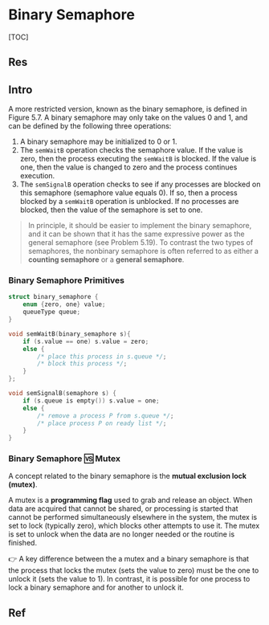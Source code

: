 # Binary Semaphore

[TOC]



## Res


## Intro
A more restricted version, known as the binary semaphore, is defined in Figure 5.7. A binary semaphore may only take on the values 0 and 1, and can be defined by the following three operations:

1. A binary semaphore may be initialized to 0 or 1.
2. The `semWaitB` operation checks the semaphore value. If the value is zero, then the process executing the `semWaitB` is blocked. If the value is one, then the value is changed to zero and the process continues execution.
3. The `semSignalB` operation checks to see if any processes are blocked on this semaphore (semaphore value equals 0). If so, then a process blocked by a `semWaitB` operation is unblocked. If no processes are blocked, then the value of the semaphore is set to one.

> In principle, it should be easier to implement the binary semaphore, and it can be shown that it has the same expressive power as the general semaphore (see Problem 5.19). To contrast the two types of semaphores, the nonbinary semaphore is often referred to as either a **counting semaphore** or a **general semaphore**.


### Binary Semaphore Primitives
```c
struct binary_semaphore {
	enum {zero, one} value;
	queueType queue;  
}

void semWaitB(binary_semaphore s){
	if (s.value == one) s.value = zero;
	else {
		/* place this process in s.queue */;
		/* block this process */;
	}
}; 

void semSignalB(semaphore s) {
	if (s.queue is empty()) s.value = one;
	else {
		/* remove a process P from s.queue */;
		/* place process P on ready list */;
	}
}
```


### Binary Semaphore 🆚 Mutex
A concept related to the binary semaphore is the **mutual exclusion lock (mutex)**. 

A mutex is a **programming flag** used to grab and release an object. When data are acquired that cannot be shared, or processing is started that cannot be performed simultaneously elsewhere in the system, the mutex is set to lock (typically zero), which blocks other attempts to use it. The mutex is set to unlock when the data are no longer needed or the routine is finished. 

👉 A key difference between the a mutex and a binary semaphore is that the process that locks the mutex (sets the value to zero) must be the one to unlock it (sets the value to 1). In contrast, it is possible for one process to lock a binary semaphore and for another to unlock it.




## Ref

